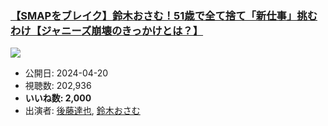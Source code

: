 ### [【SMAPをブレイク】鈴木おさむ！51歳で全て捨て「新仕事」挑むわけ【ジャニーズ崩壊のきっかけとは？】](https://www.youtube.com/watch?v=d3v4HRh81bw)
[![](https://img.youtube.com/vi/d3v4HRh81bw/sddefault.jpg)](https://www.youtube.com/watch?v=d3v4HRh81bw)
-   公開日: 2024-04-20
-   視聴数: 202,936
-   **いいね数: 2,000**
-   出演者: [後藤達也](/rehacq_fan/people/後藤達也 "wikilink"), [鈴木おさむ](/rehacq_fan/people/鈴木おさむ "wikilink")
